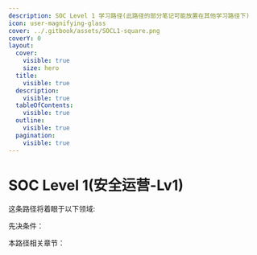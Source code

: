 ```yaml
---
description: SOC Level 1 学习路径(此路径的部分笔记可能放置在其他学习路径下)
icon: user-magnifying-glass
cover: ../.gitbook/assets/SOCL1-square.png
coverY: 0
layout:
  cover:
    visible: true
    size: hero
  title:
    visible: true
  description:
    visible: true
  tableOfContents:
    visible: true
  outline:
    visible: true
  pagination:
    visible: true
---
```


# SOC Level 1(安全运营-Lv1)

这条路径将着眼于以下领域:



先决条件：



本路径相关章节：
